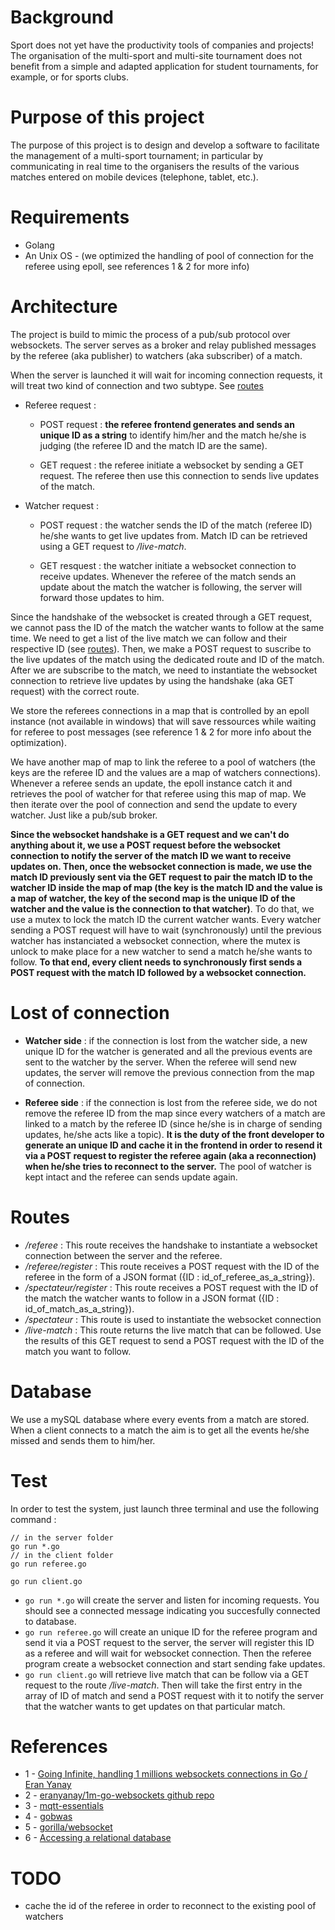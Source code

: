 # Background 

Sport does not yet have the productivity tools of companies and projects!
The organisation of the multi-sport and multi-site tournament does not benefit from a simple and adapted application
for student tournaments, for example, or for sports clubs.

# Purpose of this project 

The purpose of this project is to design and develop a software to facilitate the management of a multi-sport tournament; in particular by communicating in real time to the organisers the results of the various matches entered on mobile devices (telephone, tablet, etc.).

# Requirements 

* Golang 
* An Unix OS - (we optimized the handling of pool of connection for the referee using epoll, see references 1 & 2 for more info)

# Architecture 

The project is build to mimic the process of a pub/sub protocol over websockets. The server serves as a broker and relay published messages by the referee (aka publisher) to watchers (aka subscriber) of a match.

When the server is launched it will wait for incoming connection requests, it will treat two kind of connection and two subtype. See [routes](#routes)

* Referee request : 

    * POST request : **the referee frontend generates and sends an unique ID as a string** to identify him/her and the match he/she is judging (the referee ID and the match ID are the same).
    
    * GET request : the referee initiate a websocket by sending a GET request. The referee then use this connection to sends live updates of the match.

* Watcher request : 

    * POST request : the watcher sends the ID of the match (referee ID) he/she wants to get live updates from. Match ID can be retrieved using a GET request to */live-match*.

    * GET resquest : the watcher initiate a websocket connection to receive updates. Whenever the referee of the match sends an update about the match the watcher is following, the server will forward those updates to him.

Since the handshake of the websocket is created through a GET request, we cannot pass the ID of the match the watcher wants to follow at the same time. We need to get a list of the live match we can follow and their respective ID (see [routes](#routes)). Then, we make a POST request to suscribe to the live updates of the match using the dedicated route and ID of the match. After we are subscribe to the match, we need to instantiate the websocket connection to retrieve live updates by using the handshake (aka GET request) with the correct route.

We store the referees connections in a map that is controlled by an epoll instance (not available in windows) that will save ressources while waiting for referee to post messages (see reference 1 & 2 for more info about the optimization).

We have another map of map to link the referee to a pool of watchers (the keys are the referee ID and the values are a map of watchers connections). Whenever a referee sends an update, the epoll instance catch it and retrieves the pool of watcher for that referee using this map of map. We then iterate over the pool of connection and send the update to every watcher. Just like a pub/sub broker.

**Since the websocket handshake is a GET request and we can't do anything about it, we use a POST request before the websocket connection to notify the server of the match ID we want to receive updates on. Then, once the websocket connection is made, we use the match ID previously sent via the GET request to pair the match ID to the watcher ID inside the map of map (the key is the match ID and the value is a map of watcher, the key of the second map is the unique ID of the watcher and the value is the connection to that watcher)**. To do that, we use a mutex to lock the match ID the current watcher wants. Every watcher sending a POST request will have to wait (synchronously) until the previous watcher has instanciated a websocket connection, where the mutex is unlock to make place for a new watcher to send a match he/she wants to follow. **To that end, every client needs to synchronously first sends a POST request with the match ID followed by a websocket connection.**


# Lost of connection 

* **Watcher side** : if the connection is lost from the watcher side, a new unique ID for the watcher is generated and all the previous events are sent to the watcher by the server. When the referee will send new updates, the server will remove the previous connection from the map of connection.

* **Referee side** : if the connection is lost from the referee side, we do not remove the referee ID from the map since every watchers of a match are linked to a match by the referee ID (since he/she is in charge of sending updates, he/she acts like a topic). **It is the duty of the front developer to generate an unique ID and cache it in the frontend in order to resend it via a POST request to register the referee again (aka a reconnection) when he/she tries to reconnect to the server.** The pool of watcher is kept intact and the referee can sends update again.



# Routes 

* */referee* : This route receives the handshake to instantiate a websocket connection between the server and the referee. 
* */referee/register* : This route receives a POST request with the ID of the referee in the form of a JSON format ({ID : id_of_referee_as_a_string}).
* */spectateur/register* : This route receives a POST request with the ID of the match the watcher wants to follow in a JSON format ({ID : id_of_match_as_a_string}).
* */spectateur* : This route is used to instantiate the websocket connection
* */live-match* : This route returns the live match that can be followed. Use the results of this GET request to send a POST request with the ID of the match you want to follow.

# Database 

We use a mySQL database where every events from a match are stored. When a client connects to a match the aim is to get all the events he/she missed and sends them to him/her.

# Test 

In order to test the system, just launch three terminal and use the following command : 

```
// in the server folder
go run *.go 
// in the client folder
go run referee.go

go run client.go
```

* ```go run *.go``` will create the server and listen for incoming requests. You should see a connected message indicating you succesfully connected to database.
* ```go run referee.go``` will create an unique ID for the referee program and send it via a POST request to the server, the server will register this ID as a referee and will wait for websocket connection. Then the referee program create a websocket connection and start sending fake updates.
* ```go run client.go``` will retrieve live match that can be follow via a GET request to the route */live-match*. Then will take the first entry in the array of ID of match and send a POST request with it to notify the server that the watcher wants to get updates on that particular match. 



# References 

* 1 - [Going Infinite, handling 1 millions websockets connections in Go / Eran Yanay](https://www.youtube.com/watch?v=LI1YTFMi8W4&t=1928s)
* 2 - [eranyanay/1m-go-websockets github repo](https://github.com/eranyanay/1m-go-websockets)
* 3 - [mqtt-essentials](https://www.hivemq.com/tags/mqtt-essentials/)
* 4 - [gobwas](https://github.com/gobwas/ws)
* 5 - [gorilla/websocket](https://github.com/gorilla/websocket)
* 6 - [Accessing a relational database](https://go.dev/doc/tutorial/database-access)

# TODO 

* cache the id of the referee in order to reconnect to the existing pool of watchers
